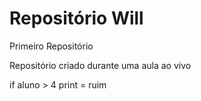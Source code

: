 # Repositório Will
 Primeiro Repositório

Repositório criado durante uma aula ao vivo

if aluno > 4
print = ruim